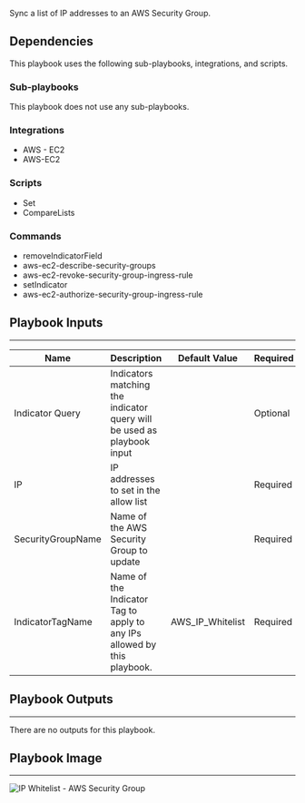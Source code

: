Sync a list of IP addresses to an AWS Security Group.

## Dependencies
This playbook uses the following sub-playbooks, integrations, and scripts.

### Sub-playbooks
This playbook does not use any sub-playbooks.

### Integrations
* AWS - EC2
* AWS-EC2

### Scripts
* Set
* CompareLists

### Commands
* removeIndicatorField
* aws-ec2-describe-security-groups
* aws-ec2-revoke-security-group-ingress-rule
* setIndicator
* aws-ec2-authorize-security-group-ingress-rule

## Playbook Inputs
---

| **Name** | **Description** | **Default Value** | **Required** |
| --- | --- | --- | --- |
| Indicator Query | Indicators matching the indicator query will be used as playbook input |  | Optional |
| IP | IP addresses to set in the allow list |  | Required |
| SecurityGroupName | Name of the AWS Security Group to update |  | Required |
| IndicatorTagName | Name of the Indicator Tag to apply to any IPs allowed by this playbook. | AWS_IP_Whitelist | Required |

## Playbook Outputs
---
There are no outputs for this playbook.

## Playbook Image
---
![IP Whitelist - AWS Security Group](../../doc_files/IP_Whitelist_-_AWS_Security_Group.png/n)